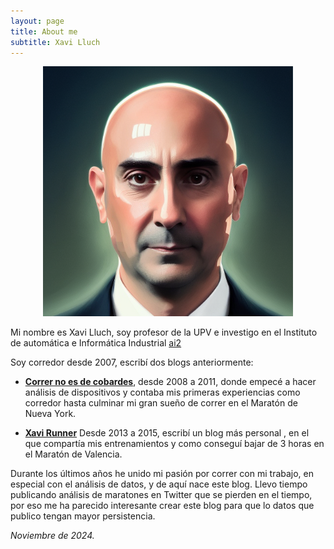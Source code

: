```yaml
---
layout: page
title: About me
subtitle: Xavi Lluch
---
```


<center><img src="/assets/img/avatarxavirunner.png" width="400" ></center>


Mi nombre es Xavi Lluch, soy profesor de la UPV e investigo en el Instituto de automática e Informática Industrial [ai2](https://www.ai2.upv.es/)

Soy corredor desde 2007, escribí dos blogs anteriormente:
 * [**Correr no es de cobardes**](https://corrernoesdecobardes.blogspot.com/), desde 2008 a 2011, donde empecé a hacer análisis de dispositivos y contaba mis primeras experiencias como corredor hasta culminar mi gran sueño de correr en el Maratón de Nueva York.

 * [**Xavi Runner**](https://xavirunner.blogspot.com/) Desde 2013 a 2015, escribí un blog más personal , en el que compartía mis entrenamientos y como conseguí bajar de 3 horas en el Maratón de Valencia.

Durante los últimos años he unido mi pasión por correr con mi trabajo, en especial con el análisis de datos, y de aquí nace este blog. Llevo tiempo publicando análisis de maratones en Twitter que se pierden en el tiempo, por eso me ha parecido interesante crear este blog para que lo datos que publico tengan mayor persistencia.

*Noviembre de 2024.*


